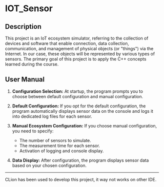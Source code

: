 # IOT_Sensor

## Description

This project is an IoT ecosystem simulator, referring to the collection of devices and software that enable connection, data collection, communication, and management of physical objects (or "things") via the Internet. In our case, these objects will be represented by various types of sensors. The primary goal of this project is to apply the C++ concepts learned during the course.

## User Manual

1. **Configuration Selection:**
   At startup, the program prompts you to choose between default configuration and manual configuration.

2. **Default Configuration:**
   If you opt for the default configuration, the program automatically displays sensor data on the console and logs it into dedicated log files for each sensor.

3. **Manual Ecosystem Configuration:**
   If you choose manual configuration, you need to specify:

   - The number of sensors to simulate.
   - The measurement time for each sensor.
   - Activation of logging and console display.

4. **Data Display:**
   After configuration, the program displays sensor data based on your chosen configuration.

---

CLion has been used to develop this project, it way not works on other IDE.
